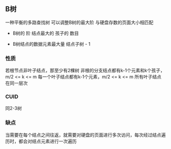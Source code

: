 ##  B树
一种平衡的多路查找树
可以调整B树的最大阶 与硬盘存数的页面大小相匹配

* B树的 阶
结点最大的 孩子的 数目 

* B树结点的数据元素最大量
结点子树 - 1


###   性质
若根节点非叶子结点，那至少有2棵树
非根的分支结点都有k-1个元素和k个孩子，m/2 <= k <= m
每一个叶子结点都有k-1个元素，m/2 <= k <= m
所有叶子结点在同一层次


###   CUID
同2-3树



###   缺点
当需要在每个结点之间往返，就需要对硬盘的页面进行多次访问，每次经过结点遍历时，都会对结点元素进行一次遍历
